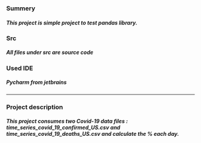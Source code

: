 ### Summery 
##### This project is simple project to test pandas library. 

### Src 
##### All files under src are source code 


### Used IDE 
##### Pycharm from jetbrains 

---

### Project description 
##### This project consumes two Covid-19 data files : time_series_covid_19_confirmed_US.csv and time_series_covid_19_deaths_US.csv and calculate the % each day. 
